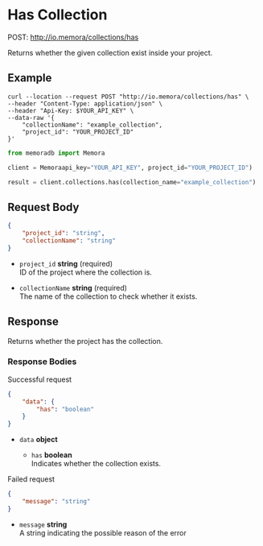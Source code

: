 # Has Collection

POST: http://io.memora/collections/has

Returns whether the given collection exist inside your project.

## Example


```shell
curl --location --request POST "http://io.memora/collections/has" \
--header "Content-Type: application/json" \
--header "Api-Key: $YOUR_API_KEY" \
--data-raw '{
    "collectionName": "example_collection",
    "project_id": "YOUR_PROJECT_ID"
}'
```
```python
from memoradb import Memora

client = Memoraapi_key="YOUR_API_KEY", project_id="YOUR_PROJECT_ID")

result = client.collections.has(collection_name="example_collection")
```
## Request Body

```json
{
    "project_id": "string",
    "collectionName": "string"
}
```
    
- `project_id` __string__ (required)</br> ID of the project where the collection is.

- `collectionName` __string__ (required)</br>The name of the collection to check whether it exists.


## Response

Returns whether the project has the collection.

### Response Bodies

Successful request
```json
{
    "data": {
        "has": "boolean"
    }
}
```
- `data` __object__ 

    - `has` __boolean__ </br> Indicates whether the collection exists.

Failed request
```json
{
    "message": "string"
}
```
- `message` __string__ </br> A string indicating the possible reason of the error 
